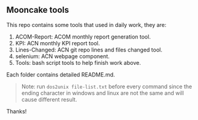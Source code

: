 ## Mooncake tools

This repo contains some tools that used in daily work, they are:

1. ACOM-Report: ACOM monthly report generation tool.
2. KPI: ACN monthly KPI report tool.
3. Lines-Changed: ACN git repo lines and files changed tool.
4. selenium: ACN webpage component.
5. Tools: bash script tools to help finish work above.

Each folder contains detailed README.md.

> Note: run `dos2unix file-list.txt` before every command since the ending character in windows and linux are not the same and will cause different result.

Thanks!
